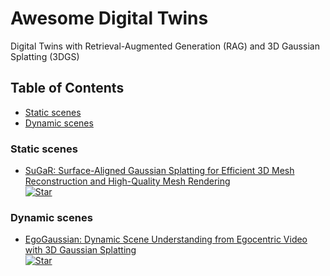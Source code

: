 # Awesome Digital Twins
Digital Twins with Retrieval-Augmented Generation (RAG) and 3D Gaussian Splatting (3DGS)

## Table of Contents
- [Static scenes](#static-scenes)
- [Dynamic scenes](#dynamic-scenes)

### Static scenes

+ [SuGaR: Surface-Aligned Gaussian Splatting for Efficient 3D Mesh Reconstruction and High-Quality Mesh Rendering](https://arxiv.org/abs/2311.12775)  
  [![Star](https://img.shields.io/github/stars/Anttwo/SuGaR.svg?style=social&label=Star)](https://github.com/Anttwo/SuGaR)

### Dynamic scenes

+ [EgoGaussian: Dynamic Scene Understanding from Egocentric Video with 3D Gaussian Splatting](https://arxiv.org/abs/2406.19811)  
  [![Star](https://img.shields.io/github/stars/zdwww/EgoGaussian.svg?style=social&label=Star)](https://github.com/zdwww/EgoGaussian)  
